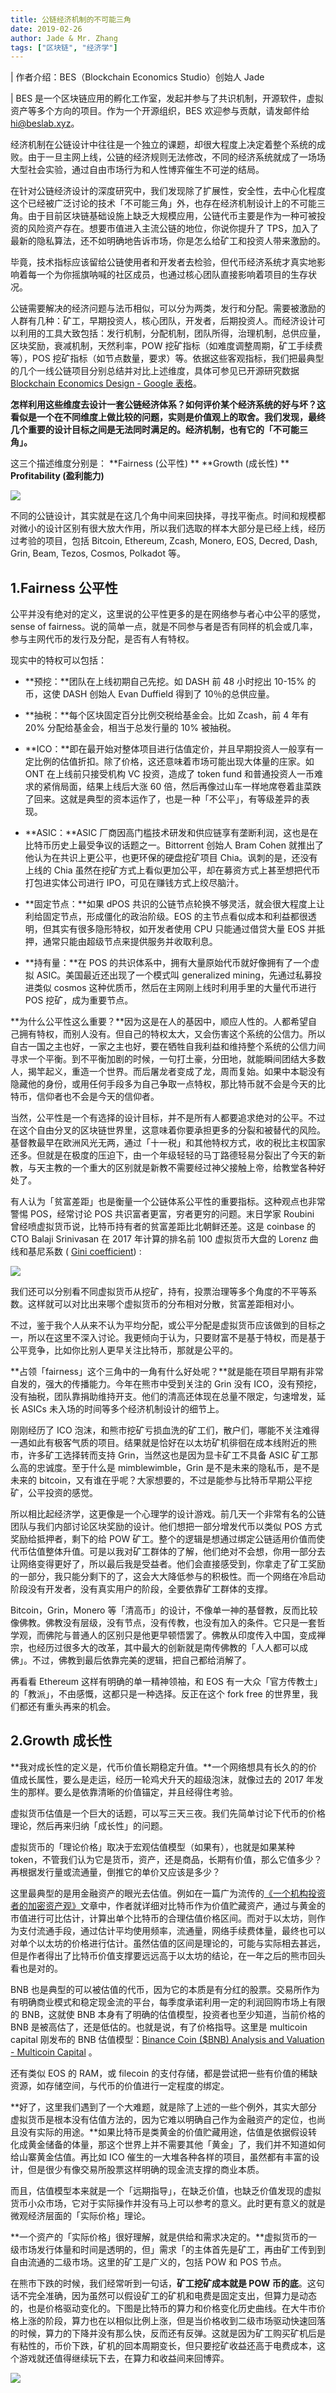 ```yaml
---
title: 公链经济机制的不可能三角
date: 2019-02-26
author: Jade & Mr. Zhang
tags: ["区块链", "经济学"]
---
```


| 作者介绍：BES（Blockchain Economics Studio）创始人 Jade

| BES 是一个区块链应用的孵化工作室，发起并参与了共识机制，开源软件，虚拟资产等多个方向的项目。作为一个开源组织，BES 欢迎参与贡献，请发邮件给 hi@beslab.xyz。



经济机制在公链设计中往往是一个独立的课题，却很大程度上决定着整个系统的成败。由于一旦主网上线，公链的经济规则无法修改，不同的经济系统就成了一场场大型社会实验，通过自由市场行为和人性博弈催生不可逆的结局。

在针对公链经济设计的深度研究中，我们发现除了扩展性，安全性，去中心化程度这个已经被广泛讨论的技术「不可能三角」外，也存在经济机制设计上的不可能三角。由于目前区块链基础设施上缺乏大规模应用，公链代币主要是作为一种可被投资的风险资产存在。想要市值进入主流公链的地位，你说你提升了 TPS，加入了最新的隐私算法，还不如明确地告诉市场，你是怎么给矿工和投资人带来激励的。

毕竟，技术指标应该留给公链使用者和开发者去检验，但代币经济系统才真实地影响着每一个为你摇旗呐喊的社区成员，也通过核心团队直接影响着项目的生存状况。

公链需要解决的经济问题与法币相似，可以分为两类，发行和分配。需要被激励的人群有几种：矿工，早期投资人，核心团队，开发者，后期投资人。而经济设计可以利用的工具大致包括：发行机制，分配机制，团队所得，治理机制，总供应量，区块奖励，衰减机制，天然利率，POW 挖矿指标（如难度调整周期，矿工手续费等），POS 挖矿指标（如节点数量，要求）等。依据这些客观指标，我们把最典型的几个一线公链项目分别总结并对比上述维度，具体可参见已开源研究数据 [Blockchain Economics Design - Google 表格](https://docs.google.com/spreadsheets/d/1mqTExKtx0qZrs4xLTLGELj0V6TJNYBWNW5x3RdN6NoY/edit#gid=1092055068)。

**怎样利用这些维度去设计一套公链经济体系？如何评价某个经济系统的好与坏？这看似是一个在不同维度上做比较的问题，实则是价值观上的取舍。我们发现，最终几个重要的设计目标之间是无法同时满足的。经济机制，也有它的「不可能三角」。**

这三个描述维度分别是： 
**Fairness (公平性) **
**Growth (成长性) **
**Profitability (盈利能力)**

![](https://cosmosrepair-1257028016.cos.ap-beijing.myqcloud.com/2019-07-02-640%20-19-.jpeg)

不同的公链设计，其实就是在这几个角中间来回抉择，寻找平衡点。时间和规模都对微小的设计区别有很大放大作用，所以我们选取的样本大部分是已经上线，经历过考验的项目，包括 Bitcoin, Ethereum, Zcash, Monero, EOS, Decred, Dash, Grin, Beam, Tezos, Cosmos, Polkadot 等。

## 1.Fairness 公平性

公平并没有绝对的定义，这里说的公平性更多的是在网络参与者心中公平的感觉，sense of fairness。说的简单一点，就是不同参与者是否有同样的机会或几率，参与主网代币的发行及分配，是否有人有特权。

现实中的特权可以包括：

- **预挖：**团队在上线初期自己先挖。如 DASH 前 48 小时挖出 10-15% 的币，这使 DASH 创始人 Evan Duffield 得到了 10％的总供应量。

- **抽税：**每个区块固定百分比例交税给基金会。比如 Zcash，前 4 年有 20% 分配给基金会，相当于总发行量的 10% 被抽税。

- **ICO：**即在最开始对整体项目进行估值定价，并且早期投资人一般享有一定比例的估值折扣。除了价格，这还意味着市场可能出现大体量的庄家。如 ONT 在上线前只接受机构 VC 投资，造成了 token fund 和普通投资人一币难求的紧俏局面，结果上线后大涨 60 倍，然后再像过山车一样地席卷着韭菜跌了回来。这就是典型的资本运作了，也是一种「不公平」，有等级差异的表现。

- **ASIC：**ASIC 厂商因高门槛技术研发和供应链享有垄断利润，这也是在比特币历史上最受争议的话题之一。Bittorrent 创始人 Bram Cohen 就推出了他认为在共识上更公平，也更环保的硬盘挖矿项目 Chia。讽刺的是，还没有上线的 Chia 虽然在挖矿方式上看似更加公平，却在募资方式上甚至想把代币打包进实体公司进行 IPO，可见在赚钱方式上绞尽脑汁。

- **固定节点：**如果 dPOS 共识的公链节点轮换不够灵活，就会很大程度上让利给固定节点，形成僵化的政治阶级。EOS 的主节点看似成本和利益都很透明，但其实有很多隐形特权，如开发者使用 CPU 只能通过借贷大量 EOS 并抵押，通常只能由超级节点来提供服务并收取利息。

- **持有量：**在 POS 的共识体系中，拥有大量原始代币就好像拥有了一个虚拟 ASIC。美国最近还出现了一个模式叫 generalized mining，先通过私募投进类似 cosmos 这种优质币，然后在主网刚上线时利用手里的大量代币进行 POS 挖矿，成为重要节点。

**为什么公平性这么重要？**因为这是在人的基因中，顺应人性的。人都希望自己拥有特权，而别人没有。但自己的特权太大，又会伤害这个系统的公信力。所以自古一国之主也好，一家之主也好，要在牺牲自我利益和维持整个系统的公信力间寻求一个平衡。到不平衡加剧的时候，一句打土豪，分田地，就能瞬间团结大多数人，揭竿起义，重造一个世界。而后屠龙者变成了龙，周而复始。如果中本聪没有隐藏他的身份，或用任何手段多为自己争取一点特权，那比特币就不会是今天的比特币，信仰者也不会是今天的信仰者。

当然，公平性是一个有选择的设计目标，并不是所有人都要追求绝对的公平。不过在这个自由分叉的区块链世界里，这意味着你要承担更多的分裂和被替代的风险。基督教最早在欧洲风光无两，通过「十一税」和其他特权方式，收的税比主权国家还多。但就是在极度的压迫下，由一个年级轻轻的马丁路德轻易分裂出了今天的新教，与天主教的一个重大的区别就是新教不需要经过神父接触上帝，给教堂各种好处了。

有人认为「贫富差距」也是衡量一个公链体系公平性的重要指标。这种观点也非常警惕 POS，经常讨论 POS 共识富者更富，穷者更穷的问题。末日学家 Roubini 曾经喷虚拟货币说，比特币持有者的贫富差距比北朝鲜还差。这是 coinbase 的 CTO Balaji Srinivasan 在 2017 年计算的排名前 100 虚拟货币大盘的 Lorenz 曲线和基尼系数 ( [Gini coefficient](https://news.earn.com/quantifying-decentralization-e39db233c28e)) : 

![](https://cosmosrepair-1257028016.cos.ap-beijing.myqcloud.com/2019-07-02-640%20-20-.jpeg)

我们还可以分别看不同虚拟货币从挖矿，持有，投票治理等多个角度的不平等系数。这样就可以对比出来哪个虚拟货币的分布相对分散，贫富差距相对小。

不过，鉴于我个人从来不认为平均分配，或公平分配是虚拟货币应该做到的目标之一，所以在这里不深入讨论。我更倾向于认为，只要财富不是基于特权，而是基于公平竞争，比如你比别人更早关注比特币，那就是公平的。

**占领「fairness」这个三角中的一角有什么好处呢？**就是能在项目早期有非常自发的，强大的传播能力。今年在熊市中受到关注的 Grin 没有 ICO，没有预挖，没有抽税，团队靠捐助维持开支。他们的清高还体现在总量不限定，匀速增发，延长 ASICs 未入场的时间等多个经济机制设计的细节上。

刚刚经历了 ICO 泡沫，和熊市挖矿亏损血洗的矿工们，散户们，哪能不关注难得一遇如此有极客气质的项目。结果就是恰好在以太坊矿机徘徊在成本线附近的熊市，许多矿工选择转而支持 Grin，当然这也是因为显卡矿工不具备 ASIC 矿工那么高的忠诚度。至于什么是 mimblewimble，Grin 是不是未来的隐私币，是不是未来的 bitcoin，又有谁在乎呢？大家想要的，不过是能参与比特币早期公平挖矿，公平投资的感觉。

所以相比起经济学，这更像是一个心理学的设计游戏。前几天一个非常有名的公链团队与我们内部讨论区块奖励的设计。他们想把一部分增发代币以类似 POS 方式奖励给抵押者，剩下的给 POW 矿工。整个的逻辑是想通过绑定公链适用价值而使代币估值整体升值。可是以我对矿工群体的了解，他们绝对不会想，你用一部分去让网络变得更好了，所以最后我是受益者。他们会直接感受到，你拿走了矿工奖励的一部分，我只能分剩下的了，这会大大降低参与的积极性。而一个网络在冷启动阶段没有开发者，没有真实用户的阶段，全要依靠矿工群体的支撑。

Bitcoin，Grin，Monero 等「清高币」的设计，不像单一神的基督教，反而比较像佛教。佛教没有层级，没有节点，没有传教，也没有加入的条件。它只是一套哲学观，而佛陀与普通人的区别只是他更早顿悟罢了。佛教从印度传入中国，变成禅宗，也经历过很多大的改革，其中最大的创新就是南传佛教的「人人都可以成佛」。不过，佛教到最后依靠完美的逻辑，把自己都给消解了。

再看看 Ethereum 这样有明确的单一精神领袖，和 EOS 有一大众「官方传教士」的「教派」，不由感慨，这都只是一种选择。反正在这个 fork free 的世界里，我们都还有重头再来的机会。

## 2.Growth 成长性

**我对成长性的定义是，代币价值长期稳定升值。**一个网络想具有长久的的价值成长属性，要么是走运，经历一轮鸡犬升天的超级泡沫，就像过去的 2017 年发生的那样。要么是依靠清晰的价值锚定，并且经得住考验。

虚拟货币估值是一个巨大的话题，可以写三天三夜。我们先简单讨论下代币的价格理论，然后再来归纳「成长性」的问题。

虚拟货币的「理论价格」取决于宏观估值模型（如果有），也就是如果某种 token，不管我们认为它是货币，资产，还是商品，长期有价值，那么它值多少？再根据发行量或流通量，倒推它的单价又应该是多少？

这里最典型的是用金融资产的眼光去估值。例如在一篇广为流传的[《一个机构投资者的加密资产观》](https://mp.weixin.qq.com/s?__biz=MzUzMTcxNTc3Nw==&mid=2247483881&idx=1&sn=7794f762393137a95b78a9c2d48981e9&scene=21#wechat_redirect)文章中，作者就详细对比特币作为价值贮藏资产，通过与黄金的市值进行可比估计，计算出单个比特币的合理估值价格区间。而对于以太坊，则作为支付流通手段，通过估计平均使用频率，流通量，网络手续费体量，最终也可以对单个以太坊的价格进行估计。虽然估值的区间是理论的，可能与实际相去甚远，但是作者得出了比特币价值支撑要远远高于以太坊的结论，在一年之后的熊市回头看也是对的。

BNB 也是典型的可以被估值的代币，因为它的本质是有分红的股票。交易所作为有明确商业模式和稳定现金流的平台，每季度承诺利用一定的利润回购市场上有限的 BNB，这就使 BNB 本身有了明确的估值模型，投资者也至少知道，当前价格的 BNB 是被高估了，还是低估的。也就是说，有了价格指导。这里是 multicoin capital 刚发布的 BNB 估值模型：[Binance Coin ($BNB) Analysis and Valuation - Multicoin Capital](https://multicoin.capital/2019/02/19/binance-coin-analysis-and-valuation/) 。

还有类似 EOS 的 RAM，或 filecoin 的支付存储，都是尝试把一些有价值的稀缺资源，如存储空间，与代币的价值进行一定程度的绑定。

**好了，这里我们遇到了一个大难题，就是除了上述的一些个例外，其实大部分虚拟货币是根本没有估值方法的，因为它难以明确自己作为金融资产的定位，也尚且没有实际的用途。**如果比特币是类黄金的价值贮藏用途，估值是依据假设转化成黄金储备的体量，那这个世界上并不需要其他「黄金」了，我们并不知道如何给山寨黄金估值。再比如 ICO 催生的一大堆各种各样的项目，虽然都有丰富的设计，但是很少有像交易所股票这样明确的现金流支撑的商业本质。

而且，估值模型本来就是一个「远期指导」，在缺乏价值，也缺乏价值发现的虚拟货币小众市场，它对于实际操作并没有马上可以参考的意义。此时更有意义的就是微观经济层面的「实际价格」理论。

**一个资产的「实际价格」很好理解，就是供给和需求决定的。**虚拟货币的一级市场发行体量和时间是透明的，但」需求「的主体首先是矿工，再由矿工传到到自由流通的二级市场。这里的矿工是广义的，包括 POW 和 POS 节点。

在熊市下跌的时候，我们经常听到一句话，**矿工挖矿成本就是 POW 币的底**。这句话不完全准确，因为虽然可以假设矿工的矿机和电费是固定支出，但算力是动态的，也是价格驱动变化的。下图是比特币的算力和价格变化历史曲线。在大牛市价格上涨的阶段，算力也在以相似比例上涨，但是当价格收到二级市场驱动快速回落的时候，算力的下降并没有那么快，反而还有反弹。这就是因为矿工购买矿机后是有粘性的，币价下跌，矿机的回本周期变长，但只要挖矿收益还高于电费成本，这个游戏就还值得继续玩下去，在算力和收益间来回博弈。

![](https://cosmosrepair-1257028016.cos.ap-beijing.myqcloud.com/2019-07-02-640%20-21-.jpeg)